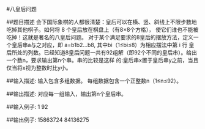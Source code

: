 #八皇后问题

##题目描述
    会下国际象棋的人都很清楚：皇后可以在横、竖、斜线上不限步数地吃掉其他棋子。如何将 8 个皇后放在棋盘上（有8×8个方格），
    使它们谁也不能被吃掉！这就是著名的八皇后问题。
    对于某个满足要求的8皇后的摆放方法，定义一个皇后串a与之对应，即 a=b1b2...b8, 其中bi（1≤bi≤8）为相应摆法中第 i 行
    皇后所处的列数。已经知道8皇后问题一共有92组解（即92个不同的皇后串）。给出一个数n，要求输出第n个串。串的比较是这样
    的:皇后串x置于皇后串y之前，当且仅当将x视为整数时比y小。

##输入描述:
    输入包含多组数据。
    每组数据包含一个正整数n（1≤n≤92）。


##输出描述:
    对应每一组输入，输出第n个皇后串。

##输入例子:
    1
    92

##输出例子:
    15863724
    84136275